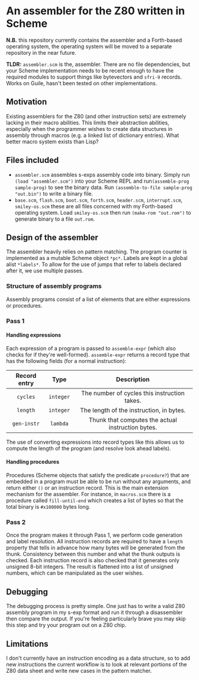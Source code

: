 # An assembler for the Z80 written in Scheme

**N.B.** this repository currently contains the assembler and a
Forth-based operating system, the operating system will be moved to a
separate repository in the near future.

**TLDR:** `assembler.scm` is the, assembler.  There are no file
dependencies, but your Scheme implementation needs to be recent enough
to have the required modules to support things like bytevectors and
`sfri-9` records.  Works on Guile, hasn't been tested on other
implementations.

## Motivation
Existing assemblers for the Z80 (and other instruction sets) are
extremely lacking in their macro abilities.  This limits their
abstraction abilities, especially when the programmer wishes to create
data structures in assembly through macros (e.g. a linked list of
dictionary entries).  What better macro system exists than Lisp?

## Files included
- `assembler.scm` assembles s-exps assembly code into binary.  Simply
  run `(load "assembler.scm")` into your Scheme REPL and
  run`(assemble-prog sample-prog)` to see the binary data.  Run
  `(assemble-to-file sample-prog "out.bin")` to write a binary file.
- `base.scm`, `flash.scm`, `boot.scm`, `forth.scm`, `header.scm`,
  `interrupt.scm`, `smiley-os.scm` these are all files concerned with
  my Forth-based operating system.  Load `smiley-os.scm` then run
  `(make-rom "out.rom")` to generate binary to a file `out.rom`.


## Design of the assembler
The assembler heavily relies on pattern matching.  The program counter
is implemented as a mutable Scheme object `*pc*`.  Labels are kept in
a global alist `*labels*`.  To allow for the use of jumps that refer
to labels declared after it, we use multiple passes.

### Structure of assembly programs
Assembly programs consist of a list of elements that are either
expressions or procedures.

### Pass 1
#### Handling expressions
Each expression of a program is passed to `assemble-expr` (which also
checks for if they're well-formed).  `assemble-expr` returns a record
type that has the following fields (for a normal instruction):

| Record entry | Type      | Description                                       |
| :-:          | :-:       | :-:                                               |
| `cycles`     | `integer` | The number of cycles this instruction takes.      |
| `length`     | `integer` | The length of the instruction, in bytes.          |
| `gen-instr`  | `lambda`  | Thunk that computes the actual instruction bytes. |

The use of converting expressions into record types like this allows
us to compute the length of the program (and resolve look ahead
labels).

#### Handling procedures
Procedures (Scheme objects that satisfy the predicate `procedure?`)
that are embedded in a program must be able to be run without any
arguments, and return either `()` or an instruction record.  This is
the main extension mechanism for the assembler.  For instance, in
`macros.scm` there is a procedure called `fill-until-end` which
creates a list of bytes so that the total binary is `#x100000` bytes
long.

### Pass 2
Once the program makes it through Pass 1, we perform code generation
and label resolution.  All instruction records are required to have a
`length` property that tells in advance how many bytes will be
generated from the thunk.  Consistency between this number and what
the thunk outputs is checked.  Each instruction record is also checked
that it generates only unsigned 8-bit integers.  The result is
flattened into a list of unsigned numbers, which can be manipulated as
the user wishes.

## Debugging
The debugging process is pretty simple.  One just has to write a valid
Z80 assembly program in my s-exp format and run it through a
disassembler then compare the output.  If you're feeling particularly
brave you may skip this step and try your program out on a Z80 chip.

## Limitations
I don't currently have an instruction encoding as a data structure, so
to add new instructions the current workflow is to look at relevant
portions of the Z80 data sheet and write new cases in the pattern
matcher.
